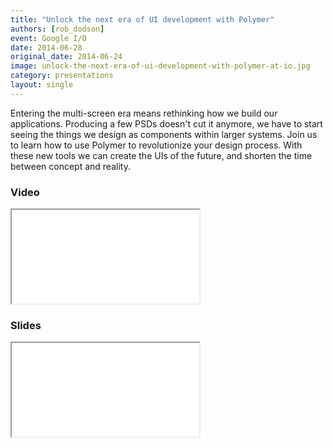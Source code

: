 ```yaml
---
title: "Unlock the next era of UI development with Polymer"
authors: [rob_dodson]
event: Google I/O
date: 2014-06-28
original_date: 2014-06-24
image: unlock-the-next-era-of-ui-development-with-polymer-at-io.jpg
category: presentations
layout: single
---
```


Entering the multi-screen era means rethinking how we build our applications.
Producing a few PSDs doesn't cut it anymore, we have to start seeing the things
we design as components within larger systems. Join us to learn how to use
Polymer to revolutionize your design process. With these new tools we can create
the UIs of the future, and shorten the time between concept and reality.

<!-- Excerpt -->

### Video

<div class="iframe-wrap">
    <iframe src="//www.youtube.com/embed/HKrYfrAzqFA" itemprop="video"></iframe>
</div>

### Slides

<div class="iframe-wrap">
    <iframe src="//www.slideshare.net/slideshow/embed_code/36418662"></iframe>
</div>
